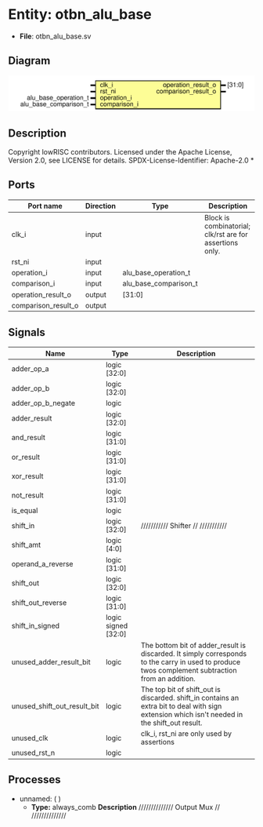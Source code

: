 # Entity: otbn_alu_base

- **File**: otbn_alu_base.sv
## Diagram

![Diagram](otbn_alu_base.svg "Diagram")
## Description

 Copyright lowRISC contributors.
 Licensed under the Apache License, Version 2.0, see LICENSE for details.
 SPDX-License-Identifier: Apache-2.0
*

## Ports

| Port name           | Direction | Type                  | Description                                               |
| ------------------- | --------- | --------------------- | --------------------------------------------------------- |
| clk_i               | input     |                       |  Block is combinatorial; clk/rst are for assertions only. |
| rst_ni              | input     |                       |                                                           |
| operation_i         | input     | alu_base_operation_t  |                                                           |
| comparison_i        | input     | alu_base_comparison_t |                                                           |
| operation_result_o  | output    | [31:0]                |                                                           |
| comparison_result_o | output    |                       |                                                           |
## Signals

| Name                        | Type                | Description                                                                                                                                         |
| --------------------------- | ------------------- | --------------------------------------------------------------------------------------------------------------------------------------------------- |
| adder_op_a                  | logic [32:0]        |                                                                                                                                                     |
| adder_op_b                  | logic [32:0]        |                                                                                                                                                     |
| adder_op_b_negate           | logic               |                                                                                                                                                     |
| adder_result                | logic [32:0]        |                                                                                                                                                     |
| and_result                  | logic [31:0]        |                                                                                                                                                     |
| or_result                   | logic [31:0]        |                                                                                                                                                     |
| xor_result                  | logic [31:0]        |                                                                                                                                                     |
| not_result                  | logic [31:0]        |                                                                                                                                                     |
| is_equal                    | logic               |                                                                                                                                                     |
| shift_in                    | logic [32:0]        | ///////////  Shifter // ///////////                                                                                                                 |
| shift_amt                   | logic [4:0]         |                                                                                                                                                     |
| operand_a_reverse           | logic [31:0]        |                                                                                                                                                     |
| shift_out                   | logic [32:0]        |                                                                                                                                                     |
| shift_out_reverse           | logic [31:0]        |                                                                                                                                                     |
| shift_in_signed             | logic signed [32:0] |                                                                                                                                                     |
| unused_adder_result_bit     | logic               |  The bottom bit of adder_result is discarded. It simply corresponds to the carry in used to  produce twos complement subtraction from an addition.  |
| unused_shift_out_result_bit | logic               |  The top bit of shift_out is discarded. shift_in contains an extra bit to deal with sign  extension which isn't needed in the shift_out result.     |
| unused_clk                  | logic               |  clk_i, rst_ni are only used by assertions                                                                                                          |
| unused_rst_n                | logic               |                                                                                                                                                     |
## Processes
- unnamed: (  )
  - **Type:** always_comb
**Description**
//////////////  Output Mux // ////////////// 
